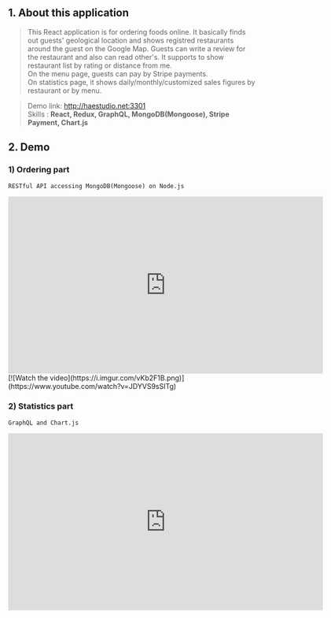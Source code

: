 ## 1. About this application  
 >This React application is for ordering foods online. It basically finds out guests' geological location and shows registred restaurants around the guest on the Google Map. Guests can write a review for the restaurant and also can read other's. It supports to show restaurant list by rating or distance from me.  
 >On the menu page, guests can pay by Stripe payments.  
 >On statistics page, it shows daily/monthly/customized sales figures by restaurant or by menu.  
  
 >Demo link: <http://haestudio.net:3301>  
 >Skills : **React, Redux, GraphQL, MongoDB(Mongoose), Stripe Payment, Chart.js**
## 2. Demo
###  1) Ordering part
    RESTful API accessing MongoDB(Mongoose) on Node.js
<iframe width="640" height="360" src="https://www.youtube.com/watch?v=JDYVS9sSITg" frameborder="0" gesture="media" allowfullscreen=""></iframe>
[![Watch the video](https://i.imgur.com/vKb2F1B.png)](https://www.youtube.com/watch?v=JDYVS9sSITg)

###  2) Statistics part
    GraphQL and Chart.js
   <iframe width="640" height="360" src="https://www.youtube.com/watch?v=cJ_F-wEjnx0" frameborder="0" gesture="media" allowfullscreen=""></iframe>

